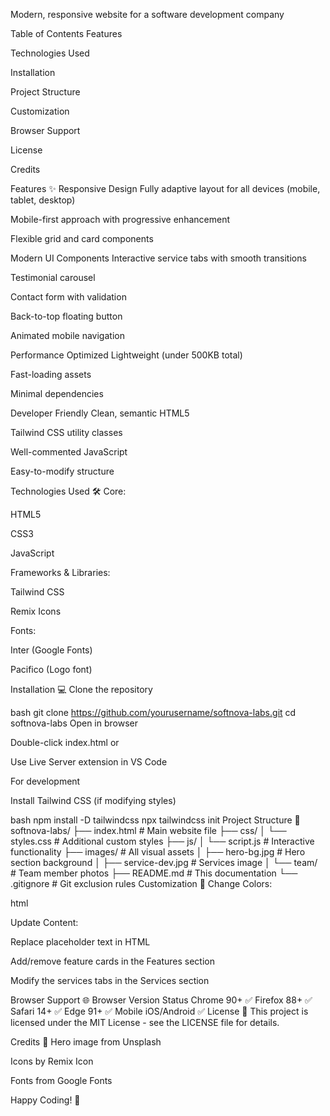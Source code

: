 Modern, responsive website for a software development company

Table of Contents
Features

Technologies Used

Installation

Project Structure

Customization

Browser Support

License

Credits

Features ✨
Responsive Design
Fully adaptive layout for all devices (mobile, tablet, desktop)

Mobile-first approach with progressive enhancement

Flexible grid and card components

Modern UI Components
Interactive service tabs with smooth transitions

Testimonial carousel

Contact form with validation

Back-to-top floating button

Animated mobile navigation

Performance Optimized
Lightweight (under 500KB total)

Fast-loading assets

Minimal dependencies

Developer Friendly
Clean, semantic HTML5

Tailwind CSS utility classes

Well-commented JavaScript

Easy-to-modify structure

Technologies Used 🛠️
Core:

HTML5

CSS3

JavaScript

Frameworks & Libraries:

Tailwind CSS

Remix Icons

Fonts:

Inter (Google Fonts)

Pacifico (Logo font)

Installation 💻
Clone the repository

bash
git clone https://github.com/yourusername/softnova-labs.git
cd softnova-labs
Open in browser

Double-click index.html or

Use Live Server extension in VS Code

For development

Install Tailwind CSS (if modifying styles)

bash
npm install -D tailwindcss
npx tailwindcss init
Project Structure 📂
softnova-labs/
├── index.html              # Main website file
├── css/
│   └── styles.css          # Additional custom styles
├── js/
│   └── script.js           # Interactive functionality
├── images/                 # All visual assets
│   ├── hero-bg.jpg         # Hero section background
│   ├── service-dev.jpg     # Services image
│   └── team/               # Team member photos
├── README.md               # This documentation
└── .gitignore              # Git exclusion rules
Customization 🎨
Change Colors:

html
<script>
  tailwind.config = {
    theme: {
      extend: {
        colors: {
          primary: '#your-hex-code',  // Main brand color
          secondary: '#your-hex-code' // Secondary color
        }
      }
    }
  }
</script>
Update Content:

Replace placeholder text in HTML

Add/remove feature cards in the Features section

Modify the services tabs in the Services section

Browser Support 🌐
Browser	Version	Status
Chrome	90+	✅
Firefox	88+	✅
Safari	14+	✅
Edge	91+	✅
Mobile	iOS/Android	✅
License 📜
This project is licensed under the MIT License - see the LICENSE file for details.

Credits 🙏
Hero image from Unsplash

Icons by Remix Icon

Fonts from Google Fonts

Happy Coding! 🚀